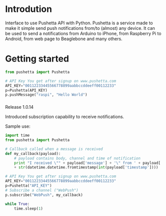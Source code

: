 # Introdution

Interface to use Pushetta API with Python.
Pushetta is a service made to make it simple send push notifications from/to (almost) any device.
It can be used to send a notifications from Arduino to iPhone, from Raspberry Pi to Android, from web page to Beaglebone and many others.


# Getting started

```python
from pushetta import Pushetta

# API Key You get after signup on www.pushetta.com
API_KEY="00112233445566778899aabbccddeeff00112233"
p=Pushetta(API_KEY)
p.pushMessage("raspi", "Hello World")
```

### 
Release 1.0.14

Introduced subscription capability to receive notifications.

Sample use:

```python
import time
from pushetta import Pushetta

# Callback called when a message is received
def my_callback(payload):
	# payload contains body, channel and time of notification
	print "I received \"" + payload['message'] + '\" from ' + payload['channel'] + ' at ' \
	+ str(datetime.datetime.fromtimestamp(int(payload['timestamp'])))

# API Key You get after signup on www.pushetta.com
API_KEY="00112233445566778899aabbccddeeff00112233"
p=Pushetta("API_KEY")
# Subscribe a channel ("WebPush")
p.subscribe("WebPush", my_callback)

while True:
    time.sleep(1)
```
